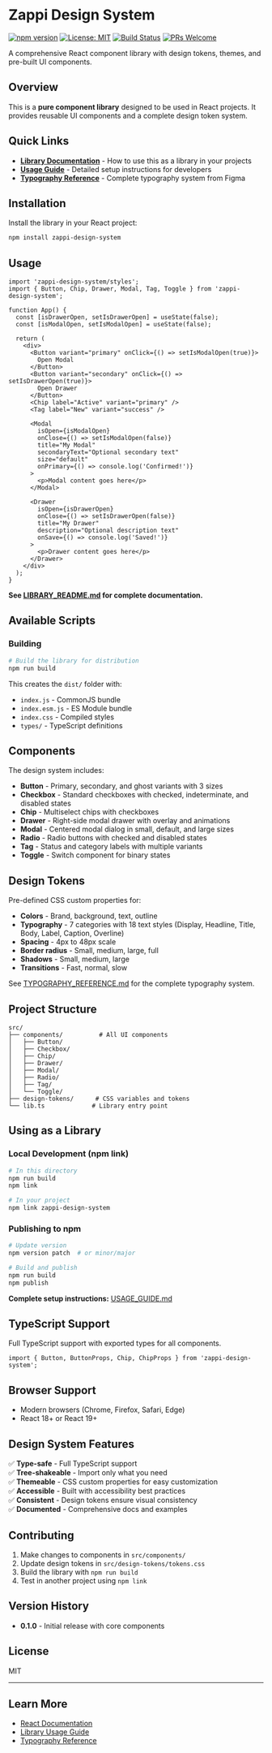 # Zappi Design System

[![npm version](https://img.shields.io/npm/v/zappi-design-system.svg?style=flat-square)](https://www.npmjs.com/package/zappi-design-system)
[![License: MIT](https://img.shields.io/badge/License-MIT-yellow.svg?style=flat-square)](https://opensource.org/licenses/MIT)
[![Build Status](https://github.com/dowdavid/zappi-design-system/workflows/CI/badge.svg)](https://github.com/dowdavid/zappi-design-system/actions)
[![PRs Welcome](https://img.shields.io/badge/PRs-welcome-brightgreen.svg?style=flat-square)](CONTRIBUTING.md)

A comprehensive React component library with design tokens, themes, and pre-built UI components.

## Overview

This is a **pure component library** designed to be used in React projects. It provides reusable UI components and a complete design token system.

## Quick Links

- **[Library Documentation](./LIBRARY_README.md)** - How to use this as a library in your projects
- **[Usage Guide](./USAGE_GUIDE.md)** - Detailed setup instructions for developers
- **[Typography Reference](./TYPOGRAPHY_REFERENCE.md)** - Complete typography system from Figma

## Installation

Install the library in your React project:

```bash
npm install zappi-design-system
```

## Usage

```tsx
import 'zappi-design-system/styles';
import { Button, Chip, Drawer, Modal, Tag, Toggle } from 'zappi-design-system';

function App() {
  const [isDrawerOpen, setIsDrawerOpen] = useState(false);
  const [isModalOpen, setIsModalOpen] = useState(false);
  
  return (
    <div>
      <Button variant="primary" onClick={() => setIsModalOpen(true)}>
        Open Modal
      </Button>
      <Button variant="secondary" onClick={() => setIsDrawerOpen(true)}>
        Open Drawer
      </Button>
      <Chip label="Active" variant="primary" />
      <Tag label="New" variant="success" />
      
      <Modal
        isOpen={isModalOpen}
        onClose={() => setIsModalOpen(false)}
        title="My Modal"
        secondaryText="Optional secondary text"
        size="default"
        onPrimary={() => console.log('Confirmed!')}
      >
        <p>Modal content goes here</p>
      </Modal>
      
      <Drawer
        isOpen={isDrawerOpen}
        onClose={() => setIsDrawerOpen(false)}
        title="My Drawer"
        description="Optional description text"
        onSave={() => console.log('Saved!')}
      >
        <p>Drawer content goes here</p>
      </Drawer>
    </div>
  );
}
```

**See [LIBRARY_README.md](./LIBRARY_README.md) for complete documentation.**

## Available Scripts

### Building

```bash
# Build the library for distribution
npm run build
```

This creates the `dist/` folder with:
- `index.js` - CommonJS bundle
- `index.esm.js` - ES Module bundle
- `index.css` - Compiled styles
- `types/` - TypeScript definitions

## Components

The design system includes:

- **Button** - Primary, secondary, and ghost variants with 3 sizes
- **Checkbox** - Standard checkboxes with checked, indeterminate, and disabled states
- **Chip** - Multiselect chips with checkboxes
- **Drawer** - Right-side modal drawer with overlay and animations
- **Modal** - Centered modal dialog in small, default, and large sizes
- **Radio** - Radio buttons with checked and disabled states
- **Tag** - Status and category labels with multiple variants
- **Toggle** - Switch component for binary states

## Design Tokens

Pre-defined CSS custom properties for:

- **Colors** - Brand, background, text, outline
- **Typography** - 7 categories with 18 text styles (Display, Headline, Title, Body, Label, Caption, Overline)
- **Spacing** - 4px to 48px scale
- **Border radius** - Small, medium, large, full
- **Shadows** - Small, medium, large
- **Transitions** - Fast, normal, slow

See [TYPOGRAPHY_REFERENCE.md](./TYPOGRAPHY_REFERENCE.md) for the complete typography system.

## Project Structure

```
src/
├── components/          # All UI components
│   ├── Button/
│   ├── Checkbox/
│   ├── Chip/
│   ├── Drawer/
│   ├── Modal/
│   ├── Radio/
│   ├── Tag/
│   └── Toggle/
├── design-tokens/      # CSS variables and tokens
└── lib.ts             # Library entry point
```

## Using as a Library

### Local Development (npm link)

```bash
# In this directory
npm run build
npm link

# In your project
npm link zappi-design-system
```

### Publishing to npm

```bash
# Update version
npm version patch  # or minor/major

# Build and publish
npm run build
npm publish
```

**Complete setup instructions:** [USAGE_GUIDE.md](./USAGE_GUIDE.md)

## TypeScript Support

Full TypeScript support with exported types for all components.

```tsx
import { Button, ButtonProps, Chip, ChipProps } from 'zappi-design-system';
```

## Browser Support

- Modern browsers (Chrome, Firefox, Safari, Edge)
- React 18+ or React 19+

## Design System Features

✅ **Type-safe** - Full TypeScript support  
✅ **Tree-shakeable** - Import only what you need  
✅ **Themeable** - CSS custom properties for easy customization  
✅ **Accessible** - Built with accessibility best practices  
✅ **Consistent** - Design tokens ensure visual consistency  
✅ **Documented** - Comprehensive docs and examples  

## Contributing

1. Make changes to components in `src/components/`
2. Update design tokens in `src/design-tokens/tokens.css`
3. Build the library with `npm run build`
4. Test in another project using `npm link`

## Version History

- **0.1.0** - Initial release with core components

## License

MIT

---

## Learn More

- [React Documentation](https://reactjs.org/)
- [Library Usage Guide](./USAGE_GUIDE.md)
- [Typography Reference](./TYPOGRAPHY_REFERENCE.md)
